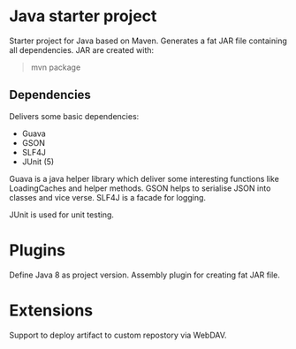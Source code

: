 # Java starter project

Starter project for Java based on Maven. Generates a fat JAR file containing all dependencies. JAR are created with:

> mvn package

## Dependencies

Delivers some basic dependencies:

* Guava
* GSON
* SLF4J
* JUnit (5)

Guava is a java helper library which deliver some interesting functions like LoadingCaches and helper methods. GSON 
helps to serialise JSON into classes and vice verse. SLF4J is a facade for logging.

JUnit is used for unit testing.

# Plugins

Define Java 8 as project version. Assembly plugin for creating fat JAR file.

# Extensions

Support to deploy artifact to custom repostory via WebDAV. 
